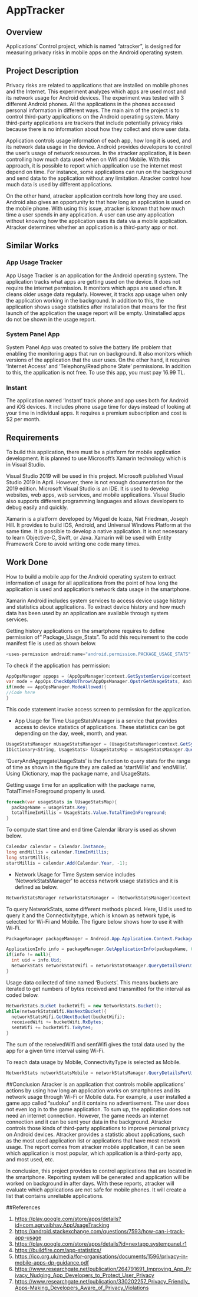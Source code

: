 # AppTracker

## Overview
Applications’ Control project, which is named “atracker”, is designed for measuring privacy risks in mobile apps on the Android operating system.

## Project Description
Privacy risks are related to applications that are installed on mobile phones and the Internet. This experiment analyzes which apps are used most and its network usage for Android devices. The experiment was tested with 3 different Android phones. All the applications in the phones accessed personal information in different ways. The main aim of the project is to control third-party applications on the Android operating system. Many third-party applications are trackers that include potentially privacy risks because there is no information about how they collect and store user data.

Application controls usage information of each app, how long it is used, and its network data usage in the device. Android provides developers to control the user’s usage of network resources. In the atracker application, it is been controlling how much data used when on Wifi and Mobile. With this approach, it is possible to report which application use the internet most depend on time. For instance, some applications can run on the background and send data to the application without any limitation. Atracker control how much data is used by different applications.

On the other hand, atracker application controls how long they are used. Android also gives an opportunity to that how long an application is used on the mobile phone. With using this issue, atracker is known that how much time a user spends in any application. A user can use any application without knowing how the application uses its data via a mobile application. Atracker determines whether an application is a third-party app or not.

## Similar Works
### App Usage Tracker
App Usage Tracker is an application for the Android operating system. The application tracks what apps are getting used on the device. It does not require the internet permission. It monitors which apps are used often. It cleans older usage data regularly. However, it tracks app usage when only the application working in the background. In addition to this, the application shows usage statistics after installation that means for the first launch of the application the usage report will be empty. Uninstalled apps do not be shown in the usage report.
### System Panel App
System Panel App was created to solve the battery life problem that enabling the monitoring apps that run on background. It also monitors which versions of the application that the user uses. On the other hand, it requires ‘Internet Access’ and ‘Telephony/Read phone State’ permissions. In addition to this, the application is not free. To use this app, you must pay 16.99 TL.
### Instant
The application named ‘Instant’ track phone and app uses both for Android and iOS devices. It includes phone usage time for days instead of looking at your time in individual apps. It requires a premium subscription and cost is $2 per month.

## Requirements
To build this application, there must be a platform for mobile application development. It is planned to use Microsoft’s Xamarin technology which is in Visual Studio.

Visual Studio 2019 will be used in this project. Microsoft published Visual Studio 2019 in April. However, there is not enough documentation for the 2019 edition. Microsoft Visual Studio is an IDE. It is used to develop websites, web apps, web services, and mobile applications. Visual Studio also supports different programming languages and allows developers to debug easily and quickly.

Xamarin is a platform developed by Miguel de Icaza, Nat Friedman, Joseph Hill. It provides to build IOS, Android, and Universal Windows Platform at the same time. It is possible to develop a native application. It is not necessary to learn Objective-C, Swift, or Java. Xamarin will be used with Entity Framework Core to avoid writing one code many times.

## Work Done
How to build a mobile app for the Android operating system to extract information of usage for all applications from the point of how long the application is used and application’s network data usage in the smartphone.

Xamarin Android includes system services to access device usage history and statistics about applications. To extract device history and how much data has been used by an application are available through system services.

Getting history applications on the smartphone requires to define permission of“ Package_Usage_Stats”. To add this requirement to the code manifest file is used as shown below.
```cs
<uses-permission android:name="android.permission.PACKAGE_USAGE_STATS" tools:ignore="ProtectedPermissions"/>
```

To check if the application has permission:
```cs
AppOpsManager appops = (AppOpsManager)context.GetSystemService(context.UsageStatsService);
var mode = AppOps.CheckOpNoThrow(AppOpsManager.OpstrGetUsageStats, Android.OS.Process.MyUid(), context.PackageName);
if(mode == AppOpsManager.ModeAllowed){
//Code here
}
```
This code statement invoke access screen to permission for the application.

- App Usage for Time
UsageStatsManager is a service that provides access to device statistics of applications. These statistics can be got depending on the day, week, month, and year.
```cs
UsageStatsManager mUsageStatsManager = (UsageStatsManager)context.GetSystemService(context.UsageStatsService);
IDictionary<String, UsageStats> lUsageStatsMap = mUsageStatsManager.QueryAndAggregateUsageStats(startMillis, endMillis);
```
‘QueryAndAggregateUsageStats’ is the function to query stats for the range of time as shown in the figure they are called as ‘startMillis’ and ‘endMillis’. Using IDictionary, map the package name, and UsageStats.

Getting usage time for an application with the package name, TotalTimeInForeground property is used.
```cs
foreach(var usageStats in lUsageStatsMap){
  packageName = usageStats.Key;
  totalTimeInMillis = UsageStats.Value.TotalTimeInForeground;
}
```

To compute start time and end time Calendar library is used as shown below.
```cs
Calendar calendar = Calendar.Instance;
long endMillis = calendar.TimeInMillis;
long startMillis;
startMillis = calendar.Add(Calendar.Year, -1);
```

- Network Usage for Time
System service includes ‘NetworkStatsManager’ to access network usage statistics and it is defined as below.
```cs
NetworkStatsManager networkStatsManager = (NetworkStatsManager)context.GetSystemService(Context.NetworkStatsService);
```

To query NetworkStats, some different methods placed. Here, Uid is used to query it and the Connectivitytype, which is known as network type, is selected for Wi-Fi and Mobile. The figure below shows how to use it with Wi-Fi.
```cs
PackageManager packageManager = Android.App.Application.Context.PackageManager;

ApplicationInfo info = packageManager.GetApplicationInfo(packageName, 0);
if(info != null){
  int uid = info.Uid;
  NetworkStats networkStatsWifi = networkStatsManager.QueryDetailsForUid(ConnectivityType.Wifi, null, startMillis, endMillis, uid);
}
```

Usage data collected of time named ‘Buckets’. This means buckets are iterated to get numbers of bytes received and transmitted for the interval as coded below.
```cs
NetworkStats.Bucket bucketWifi = new NetworkStats.Bucket();
while(networkStatsWifi.HasNextBucket){
  networkStatsWifi.GetNextBucket(bucketWifi);
  receivedWifi += bucketWifi.RxBytes;
  sentWifi += bucketWifi.TxBytes;
}
```
The sum of the receivedWifi and sentWifi gives the total data used by the app for a given time interval using Wi-Fi.

To reach data usage by Mobile, ConnectivityType is selected as Mobile.
```cs
NetworkStats networkStatsMobile = networkStatsManager.QueryDetailsForUid(ConnectivityType.Mobile, null, startMillis, endMillis, uid);
```

##Conclusion
Atracker is an application that controls mobile applications’ actions by using how long an application works on smartphones and its network usage through Wi-Fi or Mobile data. For example, a user installed a game app called “sudoku” and it contains no advertisement. The user does not even log in to the game application. To sum up, the application does not need an internet connection. However, the game needs an internet connection and it can be sent your data in the background. Atracker controls those kinds of third-party applications to improve personal privacy on Android devices. Atracker provides a statistic about applications, such as the most used application list or applications that have most network usage. The report comes from atracker mobile application, it can be seen which application is most popular, which application is a third-party app, and most used, etc.

In conclusion, this project provides to control applications that are located in the smartphone. Reporting system will be generated and application will be worked on background in after days. With these reports, atracker will evaluate which applications are not safe for mobile phones. It will create a list that contains unreliable applications.

##References
1. https://play.google.com/store/apps/details?id=com.agrvaibhav.AppUsageTracking
2. https://android.stackexchange.com/questions/7593/how-can-i-track-app-usage
3. https://play.google.com/store/apps/details?id=nextapp.systempanel.r1
4. https://buildfire.com/app-statistics/
5. https://ico.org.uk/media/for-organisations/documents/1596/privacy-in-mobile-apps-dp-guidance.pdf
6. https://www.researchgate.net/publication/264791691_Improving_App_Privacy_Nudging_App_Developers_to_Protect_User_Privacy
7. https://www.researchgate.net/publication/330202257_Privacy_Friendly_Apps-Making_Developers_Aware_of_Privacy_Violations

